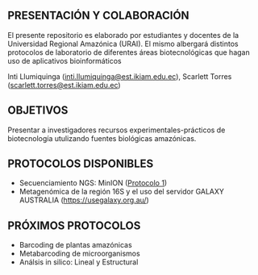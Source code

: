 ## PRESENTACIÓN Y COLABORACIÓN

El presente repositorio es elaborado por estudiantes y docentes de la Universidad Regional Amazónica (URAI). El mismo albergará distintos protocolos de laboratorio de diferentes áreas biotecnológicas que hagan uso de aplicativos bioinformáticos

Inti Llumiquinga (inti.llumiquinga@est.ikiam.edu.ec), Scarlett Torres (scarlett.torres@est.ikiam.edu.ec)

## OBJETIVOS

Presentar a investigadores recursos experimentales-prácticos de biotecnología utulizando fuentes biológicas amazónicas.

## PROTOCOLOS DISPONIBLES

* Secuenciamiento NGS: MinION ([Protocolo 1](bioinfo-ikiam/bioinfo.md))
* Metagenómica de la región 16S y el uso del servidor GALAXY AUSTRALIA (https://usegalaxy.org.au/)

## PRÓXIMOS PROTOCOLOS

* Barcoding de plantas amazónicas
* Metabarcoding de microorganismos
* Análsis in silico: Lineal y Estructural
